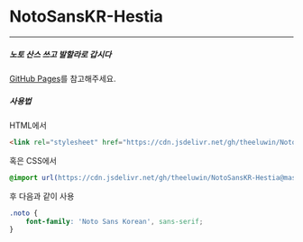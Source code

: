 # NotoSansKR-Hestia
----------

##### 노토 산스 쓰고 발할라로 갑시다

[GitHub Pages][1]를 참고해주세요.

##### 사용법

HTML에서

```html
<link rel="stylesheet" href="https://cdn.jsdelivr.net/gh/theeluwin/NotoSansKR-Hestia@master/stylesheets/NotoSansKR-Hestia.css" integrity="sha384-zGzb8nSrN9lm5PPcfztVC5DjjTs5sVStV85IH8x51fM9yIwmI+Uvh3RZDJlrpPWQ" crossorigin="anonymous">
```

혹은 CSS에서

```css
@import url(https://cdn.jsdelivr.net/gh/theeluwin/NotoSansKR-Hestia@master/stylesheets/NotoSansKR-Hestia.css);
```

후 다음과 같이 사용

```css
.noto {
    font-family: 'Noto Sans Korean', sans-serif;
}
```

[1]: http://theeluwin.github.io/NotoSansKR-Hestia
